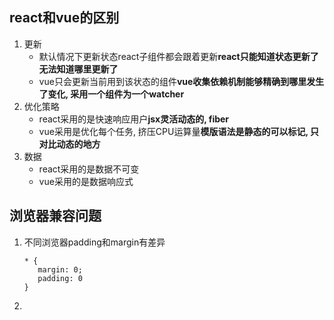 ## react和vue的区别
1. 更新
   - 默认情况下更新状态react子组件都会跟着更新**react只能知道状态更新了无法知道哪里更新了**
   - vue只会更新当前用到该状态的组件**vue收集依赖机制能够精确到哪里发生了变化, 采用一个组件为一个watcher**
2. 优化策略
   - react采用的是快速响应用户**jsx灵活动态的, fiber**
   - vue采用是优化每个任务, 挤压CPU运算量**模版语法是静态的可以标记, 只对比动态的地方**
3. 数据
    - react采用的是数据不可变
    - vue采用的是数据响应式

## 浏览器兼容问题
1. 不同浏览器padding和margin有差异
   ```
   * {
      margin: 0;
      padding: 0
   }
   ```
2. 